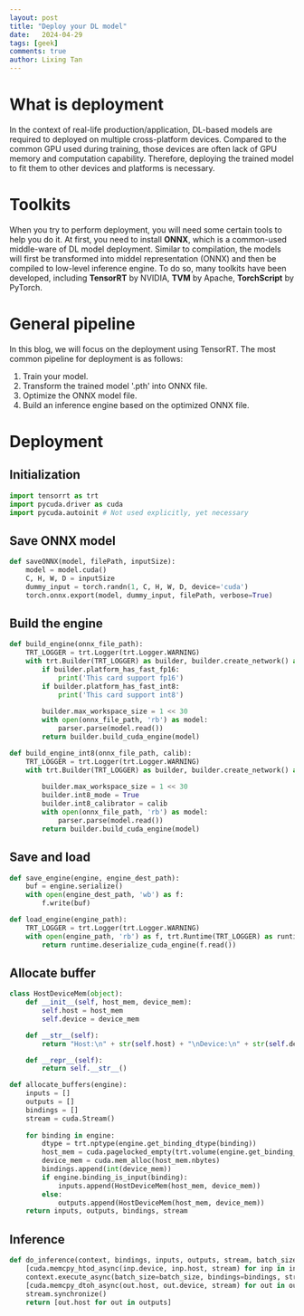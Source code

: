 ```yaml
---
layout: post
title: "Deploy your DL model"
date:   2024-04-29
tags: [geek]
comments: true
author: Lixing Tan
---
```


<!-- more -->
# What is deployment
In the context of real-life production/application, DL-based models are required to deployed on multiple cross-platform devices. Compared to the common GPU used during training, those devices are often lack of GPU memory and computation capability. Therefore, deploying the trained model to fit them to other devices and platforms is necessary.

# Toolkits
When you try to perform deployment, you will need some certain tools to help you do it. At first, you need to install **ONNX**, which is a common-used middle-ware of DL model deployment. Similar to compilation, the models will first be transformed into middel representation (ONNX) and then be compiled to low-level inference engine. To do so, many toolkits have been developed, including **TensorRT** by NVIDIA, **TVM** by Apache, **TorchScript** by PyTorch.

# General pipeline
In this blog, we will focus on the deployment using TensorRT. The most common pipeline for deployment is as follows:

1. Train your model.
2. Transform the trained model '.pth' into ONNX file.
3. Optimize the ONNX model file.
4. Build an inference engine based on the optimized ONNX file.

# Deployment

## Initialization
```python
import tensorrt as trt
import pycuda.driver as cuda
import pycuda.autoinit # Not used explicitly, yet necessary
```

## Save ONNX model
```python
def saveONNX(model, filePath, inputSize):
    model = model.cuda()
    C, H, W, D = inputSize
    dummy_input = torch.randn(1, C, H, W, D, device='cuda')
    torch.onnx.export(model, dummy_input, filePath, verbose=True)
```

## Build the engine
```python
def build_engine(onnx_file_path):
    TRT_LOGGER = trt.Logger(trt.Logger.WARNING)
    with trt.Builder(TRT_LOGGER) as builder, builder.create_network() as network, trt.OnnxParser(network, TRT_LOGGER) as parser:
        if builder.platform_has_fast_fp16:
            print('This card support fp16')
        if builder.platform_has_fast_int8:
            print('This card support int8')
        
        builder.max_workspace_size = 1 << 30
        with open(onnx_file_path, 'rb') as model:
            parser.parse(model.read())
        return builder.build_cuda_engine(model)

def build_engine_int8(onnx_file_path, calib):
    TRT_LOGGER = trt.Logger(trt.Logger.WARNING)
    with trt.Builder(TRT_LOGGER) as builder, builder.create_network() as network, trt.OnnxParser(network, TRT_LOGGER) as parser:
        
        builder.max_workspace_size = 1 << 30
        builder.int8_mode = True
        builder.int8_calibrator = calib
        with open(onnx_file_path, 'rb') as model:
            parser.parse(model.read())
        return builder.build_cuda_engine(model)
```


## Save and load
```python
def save_engine(engine, engine_dest_path):
    buf = engine.serialize()
    with open(engine_dest_path, 'wb') as f:
        f.write(buf)

def load_engine(engine_path):
    TRT_LOGGER = trt.Logger(trt.Logger.WARNING)
    with open(engine_path, 'rb') as f, trt.Runtime(TRT_LOGGER) as runtime:
        return runtime.deserialize_cuda_engine(f.read())
```

## Allocate buffer
```python
class HostDeviceMem(object):
    def __init__(self, host_mem, device_mem):
        self.host = host_mem
        self.device = device_mem

    def __str__(self):
        return "Host:\n" + str(self.host) + "\nDevice:\n" + str(self.device)

    def __repr__(self):
        return self.__str__()

def allocate_buffers(engine):
    inputs = []
    outputs = []
    bindings = []
    stream = cuda.Stream()
    
    for binding in engine:
        dtype = trt.nptype(engine.get_binding_dtype(binding))
        host_mem = cuda.pagelocked_empty(trt.volume(engine.get_binding_shape(binding)) * engine.max_batch_size, dtype)
        device_mem = cuda.mem_alloc(host_mem.nbytes)
        bindings.append(int(device_mem))
        if engine.binding_is_input(binding):
            inputs.append(HostDeviceMem(host_mem, device_mem))
        else:
            outputs.append(HostDeviceMem(host_mem, device_mem))
    return inputs, outputs, bindings, stream
```

## Inference
```python
def do_inference(context, bindings, inputs, outputs, stream, batch_size=1):
    [cuda.memcpy_htod_async(inp.device, inp.host, stream) for inp in inputs]
    context.execute_async(batch_size=batch_size, bindings=bindings, stream_handle=stream.handle)
    [cuda.memcpy_dtoh_async(out.host, out.device, stream) for out in outputs]
    stream.synchronize()
    return [out.host for out in outputs]
```